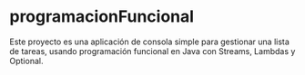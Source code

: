 # programacionFuncional
Este proyecto es una aplicación de consola simple para gestionar una lista de tareas, usando programación funcional en Java con Streams, Lambdas y Optional.
